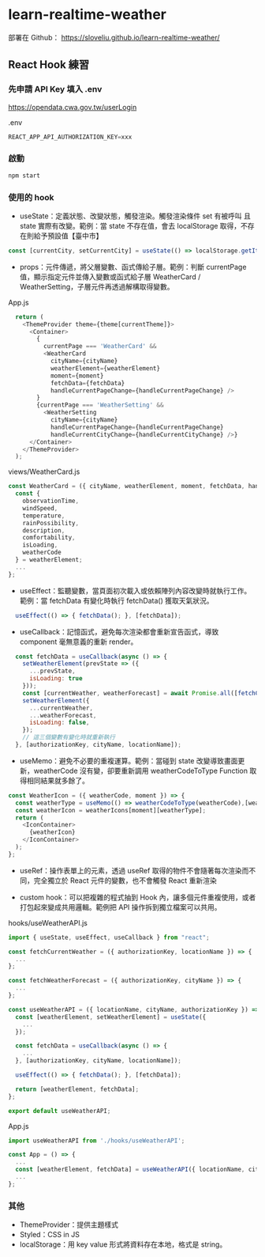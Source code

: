 # learn-realtime-weather

部署在 Github： <https://sloveliu.github.io/learn-realtime-weather/>

## React Hook 練習

### 先申請 API Key 填入 .env

<https://opendata.cwa.gov.tw/userLogin>

.env

```js
REACT_APP_API_AUTHORIZATION_KEY=xxx
```

### 啟動

```js
npm start
```

### 使用的 hook

- useState：定義狀態、改變狀態，觸發渲染。觸發渲染條件  set 有被呼叫 且 state 實際有改變。範例：當 state 不存在值，會去 localStorage 取得，不存在則給予預設值【臺中市】

```js
const [currentCity, setCurrentCity] = useState(() => localStorage.getItem('cityName') || '臺中市');
```

- props：元件傳遞，將父層變數、函式傳給子層。範例：判斷 currentPage 值，顯示指定元件並傳入變數或函式給子層 WeatherCard / WeatherSetting，子層元件再透過解構取得變數。

App.js

```js
  return (
    <ThemeProvider theme={theme[currentTheme]}>
      <Container>
        {
          currentPage === 'WeatherCard' &&
          <WeatherCard
            cityName={cityName}
            weatherElement={weatherElement}
            moment={moment}
            fetchData={fetchData}
            handleCurrentPageChange={handleCurrentPageChange} />
        }
        {currentPage === 'WeatherSetting' &&
          <WeatherSetting
            cityName={cityName}
            handleCurrentPageChange={handleCurrentPageChange}
            handleCurrentCityChange={handleCurrentCityChange} />}
      </Container>
    </ThemeProvider>
  );

```

views/WeatherCard.js

```js
const WeatherCard = ({ cityName, weatherElement, moment, fetchData, handleCurrentPageChange }) => {
  const {
    observationTime,
    windSpeed,
    temperature,
    rainPossibility,
    description,
    comfortability,
    isLoading,
    weatherCode
  } = weatherElement;
  ...
};
```

- useEffect：監聽變數，當頁面初次載入或依賴陣列內容改變時就執行工作。範例：當 fetchData 有變化時執行 fetchData() 獲取天氣狀況。

```js
  useEffect(() => { fetchData(); }, [fetchData]);
```

- useCallback：記憶函式，避免每次渲染都會重新宣告函式，導致 component 毫無意義的重新 render。

```js
  const fetchData = useCallback(async () => {
    setWeatherElement(prevState => ({
      ...prevState,
      isLoading: true
    }));
    const [currentWeather, weatherForecast] = await Promise.all([fetchCurrentWeather({ authorizationKey, locationName }), fetchWeatherForecast({ authorizationKey, cityName })]);
    setWeatherElement({
      ...currentWeather,
      ...weatherForecast,
      isLoading: false,
    });
    // 這三個變數有變化時就重新執行
  }, [authorizationKey, cityName, locationName]);
```

- useMemo：避免不必要的重複運算。範例：當碰到 state 改變導致畫面更新，weatherCode 沒有變，卻要重新調用 weatherCodeToType Function 取得相同結果就多餘了。

```js
const WeatherIcon = ({ weatherCode, moment }) => {
  const weatherType = useMemo(() => weatherCodeToType(weatherCode),[weatherCode])
  const weatherIcon = weatherIcons[moment][weatherType];
  return (
    <IconContainer>
      {weatherIcon}
    </IconContainer>
  );
};
```

- useRef：操作表單上的元素，透過 useRef 取得的物件不會隨著每次渲染而不同，完全獨立於 React 元件的變數，也不會觸發 React 重新渲染

- custom hook：可以把複雜的程式抽到 Hook 內，讓多個元件重複使用，或者打包起來變成共用邏輯。範例把 API 操作拆到獨立檔案可以共用。

hooks/useWeatherAPI.js

```js
import { useState, useEffect, useCallback } from "react";

const fetchCurrentWeather = ({ authorizationKey, locationName }) => {
  ...
};

const fetchWeatherForecast = ({ authorizationKey, cityName }) => {
  ...
};

const useWeatherAPI = ({ locationName, cityName, authorizationKey }) => {
  const [weatherElement, setWeatherElement] = useState({
    ...
  });

  const fetchData = useCallback(async () => {
    ...
  }, [authorizationKey, cityName, locationName]);

  useEffect(() => { fetchData(); }, [fetchData]);

  return [weatherElement, fetchData];
};

export default useWeatherAPI;
```

App.js

```js
import useWeatherAPI from './hooks/useWeatherAPI';

const App = () => {
  ...
  const [weatherElement, fetchData] = useWeatherAPI({ locationName, cityName, authorizationKey: AUTHORIZATION_KEY });
  ...
};

```

### 其他

- ThemeProvider：提供主題樣式
- Styled：CSS in JS
- localStorage：用 key value 形式將資料存在本地，格式是 string。
